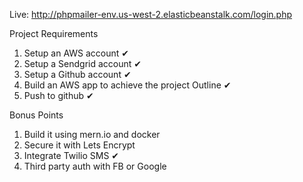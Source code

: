 Live:
http://phpmailer-env.us-west-2.elasticbeanstalk.com/login.php

Project Requirements

1. Setup an AWS account ✔
2. Setup a Sendgrid account ✔
3. Setup a Github account ✔
4. Build an AWS app to achieve the project Outline ✔
5. Push to github ✔

Bonus Points
1. Build it using mern.io and docker
2. Secure it with Lets Encrypt
3. Integrate Twilio SMS ✔
4. Third party auth with FB or Google
